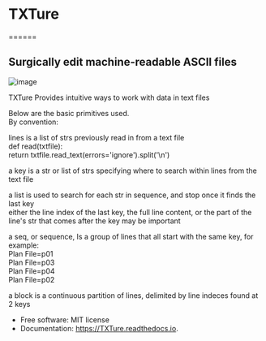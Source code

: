 
 # TXTure
======

 ## Surgically edit machine-readable ASCII files

 ![image](https://github.com/user-attachments/assets/1d95a193-7db6-4359-8511-19b29e3f5c17)


TXTure Provides intuitive ways  to work with data in text files

Below are the basic primitives used.  
By convention:  

 lines is a list of strs  previously read in from a text file  
def read(txtfile):  
    return txtfile.read_text(errors='ignore').split('\n')    

a key is a str or list of strs  specifying where to  search within lines  from the text file 

a list  is used to search for each str in sequence, and stop once it finds the last key  
either the line index of the last key, the full line content, or the  part of the line's str  that comes after the key may be important  

a seq, or sequence, Is a group of lines  that all start with the same key,  for example:  
Plan File=p01  
Plan File=p03  
Plan File=p04  
Plan File=p02  

 a block is a  continuous partition of lines,  delimited by  line indeces found at 2 keys  




* Free software: MIT license
* Documentation: https://TXTure.readthedocs.io.
